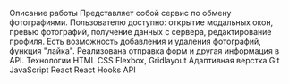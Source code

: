 Описание работы
Представляет собой сервис по обмену фотографиями. Пользователю доступно: открытие модальных окон, превью фотографий, получение данных с сервера, редактирование профиля. Есть возможность добавления и удаления фотографий, функция "лайка".
Реализована отправка форм и другая информация в API.
Технологии
HTML
CSS
Flexbox, Gridlayout
Адаптивная верстка
Git
JavaScript
React
React Hooks
API
